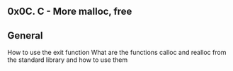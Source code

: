 0x0C. C - More malloc, free
---------------------------

General
-------
How to use the exit function
What are the functions calloc and realloc from the standard library and how to use them
